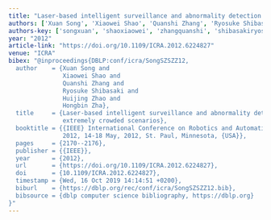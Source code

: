 ```yaml
---
title: "Laser-based intelligent surveillance and abnormality detection in extremely crowded scenarios"
authors: ['Xuan Song', 'Xiaowei Shao', 'Quanshi Zhang', 'Ryosuke Shibasaki', 'Huijing Zhao', 'Hongbin Zha']
authors-key: ['songxuan', 'shaoxiaowei', 'zhangquanshi', 'shibasakiryosuke', 'zhaohuijing', 'zhahongbin']
year: "2012"
article-link: "https://doi.org/10.1109/ICRA.2012.6224827"
venue: "ICRA"
bibex: "@inproceedings{DBLP:conf/icra/SongSZSZZ12,
  author    = {Xuan Song and
               Xiaowei Shao and
               Quanshi Zhang and
               Ryosuke Shibasaki and
               Huijing Zhao and
               Hongbin Zha},
  title     = {Laser-based intelligent surveillance and abnormality detection in
               extremely crowded scenarios},
  booktitle = {{IEEE} International Conference on Robotics and Automation, {ICRA}
               2012, 14-18 May, 2012, St. Paul, Minnesota, {USA}},
  pages     = {2170--2176},
  publisher = {{IEEE}},
  year      = {2012},
  url       = {https://doi.org/10.1109/ICRA.2012.6224827},
  doi       = {10.1109/ICRA.2012.6224827},
  timestamp = {Wed, 16 Oct 2019 14:14:51 +0200},
  biburl    = {https://dblp.org/rec/conf/icra/SongSZSZZ12.bib},
  bibsource = {dblp computer science bibliography, https://dblp.org}
}"
---
```

